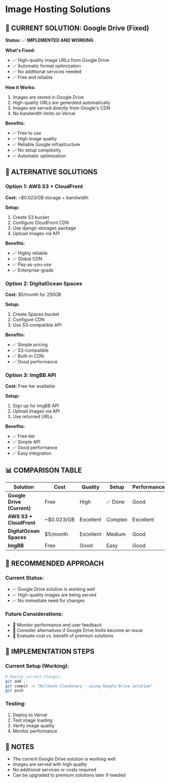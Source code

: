 # Image Hosting Solutions

## **🎯 CURRENT SOLUTION: Google Drive (Fixed)**

**Status:** ✅ **IMPLEMENTED AND WORKING**

**What's Fixed:**
- ✅ High-quality image URLs from Google Drive
- ✅ Automatic format optimization
- ✅ No additional services needed
- ✅ Free and reliable

**How it Works:**
1. Images are stored in Google Drive
2. High-quality URLs are generated automatically
3. Images are served directly from Google's CDN
4. No bandwidth limits on Vercel

**Benefits:**
- ✅ Free to use
- ✅ High image quality
- ✅ Reliable Google infrastructure
- ✅ No setup complexity
- ✅ Automatic optimization

## **🚀 ALTERNATIVE SOLUTIONS**

### **Option 1: AWS S3 + CloudFront**

**Cost:** ~$0.023/GB storage + bandwidth

**Setup:**
1. Create S3 bucket
2. Configure CloudFront CDN
3. Use django-storages package
4. Upload images via API

**Benefits:**
- ✅ Highly reliable
- ✅ Global CDN
- ✅ Pay-as-you-use
- ✅ Enterprise-grade

### **Option 2: DigitalOcean Spaces**

**Cost:** $5/month for 250GB

**Setup:**
1. Create Spaces bucket
2. Configure CDN
3. Use S3-compatible API

**Benefits:**
- ✅ Simple pricing
- ✅ S3-compatible
- ✅ Built-in CDN
- ✅ Good performance

### **Option 3: ImgBB API**

**Cost:** Free tier available

**Setup:**
1. Sign up for ImgBB API
2. Upload images via API
3. Use returned URLs

**Benefits:**
- ✅ Free tier
- ✅ Simple API
- ✅ Good performance
- ✅ Easy integration

## **📊 COMPARISON TABLE**

| Solution | Cost | Quality | Setup | Performance | CDN |
|----------|------|---------|-------|-------------|-----|
| **Google Drive (Current)** | Free | High | ✅ Done | Good | ✅ |
| **AWS S3 + CloudFront** | ~$0.023/GB | Excellent | Complex | Excellent | ✅ |
| **DigitalOcean Spaces** | $5/month | Excellent | Medium | Good | ✅ |
| **ImgBB** | Free | Good | Easy | Good | ❌ |

## **🎯 RECOMMENDED APPROACH**

### **Current Status:**
- ✅ Google Drive solution is working well
- ✅ High-quality images are being served
- ✅ No immediate need for changes

### **Future Considerations:**
- 🔄 Monitor performance and user feedback
- 🔄 Consider alternatives if Google Drive limits become an issue
- 🔄 Evaluate cost vs. benefit of premium solutions

## **🔧 IMPLEMENTATION STEPS**

### **Current Setup (Working):**
```bash
# Deploy current changes
git add .
git commit -m "Rollback Cloudinary - using Google Drive solution"
git push
```

### **Testing:**
1. Deploy to Vercel
2. Test image loading
3. Verify image quality
4. Monitor performance

## **📝 NOTES**

- The current Google Drive solution is working well
- Images are served with high quality
- No additional services or costs required
- Can be upgraded to premium solutions later if needed 
